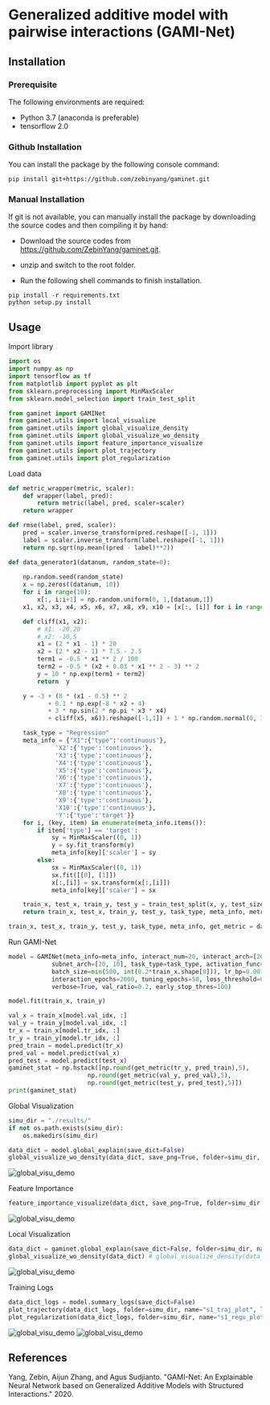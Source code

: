 #  Generalized additive model with pairwise interactions (GAMI-Net)

## Installation 

### Prerequisite

The following environments are required:

- Python 3.7 (anaconda is preferable)
- tensorflow 2.0


### Github Installation

You can install the package by the following console command:

```shell
pip install git+https://github.com/zebinyang/gaminet.git
```

### Manual Installation

If git is not available, you can manually install the package by downloading the source codes and then compiling it by hand:

- Download the source codes from https://github.com/ZebinYang/gaminet.git.

- unzip and switch to the root folder.

- Run the following shell commands to finish installation.

```shell
pip install -r requirements.txt
python setup.py install
```


## Usage

Import library
```python
import os
import numpy as np
import tensorflow as tf
from matplotlib import pyplot as plt
from sklearn.preprocessing import MinMaxScaler
from sklearn.model_selection import train_test_split

from gaminet import GAMINet
from gaminet.utils import local_visualize
from gaminet.utils import global_visualize_density
from gaminet.utils import global_visualize_wo_density
from gaminet.utils import feature_importance_visualize
from gaminet.utils import plot_trajectory
from gaminet.utils import plot_regularization
```

Load data 
```python
def metric_wrapper(metric, scaler):
    def wrapper(label, pred):
        return metric(label, pred, scaler=scaler)
    return wrapper

def rmse(label, pred, scaler):
    pred = scaler.inverse_transform(pred.reshape([-1, 1]))
    label = scaler.inverse_transform(label.reshape([-1, 1]))
    return np.sqrt(np.mean((pred - label)**2))

def data_generator1(datanum, random_state=0):
    
    np.random.seed(random_state)
    x = np.zeros((datanum, 10))
    for i in range(10):
        x[:, i:i+1] = np.random.uniform(0, 1,[datanum,1])
    x1, x2, x3, x4, x5, x6, x7, x8, x9, x10 = [x[:, [i]] for i in range(10)]

    def cliff(x1, x2):
        # x1: -20,20
        # x2: -10,5
        x1 = (2 * x1 - 1) * 20
        x2 = (2 * x2 - 1) * 7.5 - 2.5
        term1 = -0.5 * x1 ** 2 / 100
        term2 = -0.5 * (x2 + 0.03 * x1 ** 2 - 3) ** 2
        y = 10 * np.exp(term1 + term2)
        return  y

    y = -3 + (8 * (x1 - 0.5) ** 2
           + 0.1 * np.exp(-8 * x2 + 4)
           + 3 * np.sin(2 * np.pi * x3 * x4)
           + cliff(x5, x6)).reshape([-1,1]) + 1 * np.random.normal(0, 1, [datanum, 1])

    task_type = "Regression"
    meta_info = {"X1":{"type":'continuous'},
             'X2':{'type':'continuous'},
             'X3':{'type':'continuous'},
             'X4':{'type':'continuous'},
             'X5':{'type':'continuous'},
             'X6':{'type':'continuous'},
             'X7':{'type':'continuous'},
             'X8':{'type':'continuous'},
             'X9':{'type':'continuous'},
             'X10':{'type':'continuous'},
             'Y':{'type':'target'}}
    for i, (key, item) in enumerate(meta_info.items()):
        if item['type'] == 'target':
            sy = MinMaxScaler((0, 1))
            y = sy.fit_transform(y)
            meta_info[key]['scaler'] = sy
        else:
            sx = MinMaxScaler((0, 1))
            sx.fit([[0], [1]])
            x[:,[i]] = sx.transform(x[:,[i]])
            meta_info[key]['scaler'] = sx

    train_x, test_x, train_y, test_y = train_test_split(x, y, test_size=0.2, random_state=random_state)
    return train_x, test_x, train_y, test_y, task_type, meta_info, metric_wrapper(rmse, sy)

train_x, test_x, train_y, test_y, task_type, meta_info, get_metric = data_generator1(datanum=5000, random_state=0)
```

Run GAMI-Net
```python
model = GAMINet(meta_info=meta_info, interact_num=20, interact_arch=[20, 10],
            subnet_arch=[20, 10], task_type=task_type, activation_func=tf.tanh, main_grid_size=41, interact_grid_size=41,
            batch_size=min(500, int(0.2*train_x.shape[0])), lr_bp=0.001, main_effect_epochs=2000,
            interaction_epochs=2000, tuning_epochs=50, loss_threshold=0.01,
            verbose=True, val_ratio=0.2, early_stop_thres=100)

model.fit(train_x, train_y)

val_x = train_x[model.val_idx, :]
val_y = train_y[model.val_idx, :]
tr_x = train_x[model.tr_idx, :]
tr_y = train_y[model.tr_idx, :]
pred_train = model.predict(tr_x)
pred_val = model.predict(val_x)
pred_test = model.predict(test_x)
gaminet_stat = np.hstack([np.round(get_metric(tr_y, pred_train),5), 
                      np.round(get_metric(val_y, pred_val),5),
                      np.round(get_metric(test_y, pred_test),5)])
print(gaminet_stat)
```

Global Visualization
```python 
simu_dir = "./results/"
if not os.path.exists(simu_dir):
    os.makedirs(simu_dir)

data_dict = model.global_explain(save_dict=False)
global_visualize_wo_density(data_dict, save_png=True, folder=simu_dir, name='s1_global')
```
![global_visu_demo](https://github.com/ZebinYang/gaminet/blob/master/examples/results/s1_global.png)

Feature Importance
```python 
feature_importance_visualize(data_dict, save_png=True, folder=simu_dir, name='s1_feature')
```
![global_visu_demo](https://github.com/ZebinYang/gaminet/blob/master/examples/results/s1_feature.png)

Local Visualization
```python 
data_dict = gaminet.global_explain(save_dict=False, folder=simu_dir, name='demo_gaminet_simu1_global')
global_visualize_wo_density(data_dict) # global_visualize_density(data_dict) will provide the density plot
```
![global_visu_demo](https://github.com/ZebinYang/gaminet/blob/master/examples/results/s1_local.png)

Training Logs
```python 
data_dict_logs = model.summary_logs(save_dict=False)
plot_trajectory(data_dict_logs, folder=simu_dir, name="s1_traj_plot", log_scale=True, save_png=True, save_eps=False)
plot_regularization(data_dict_logs, folder=simu_dir, name="s1_regu_plot", log_scale=True, save_png=True, save_eps=False)
```
![global_visu_demo](https://github.com/ZebinYang/gaminet/blob/master/examples/results/s1_regu_plot.png)
![global_visu_demo](https://github.com/ZebinYang/gaminet/blob/master/examples/results/s1_traj_plot.png)


References
----------
Yang, Zebin, Aijun Zhang, and Agus Sudjianto. "GAMI-Net: An Explainable Neural Network based on Generalized Additive Models with Structured Interactions." 2020.
